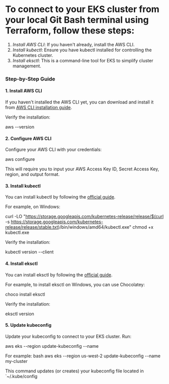 # To connect to your EKS cluster from your local Git Bash terminal using Terraform, follow these steps:

1. *Install AWS CLI*: If you haven't already, install the AWS CLI.
2. *Install kubectl*: Ensure you have kubectl installed for controlling the Kubernetes cluster.
3. *Install eksctl*: This is a command-line tool for EKS to simplify cluster management. 

### Step-by-Step Guide

#### 1. Install AWS CLI

If you haven't installed the AWS CLI yet, you can download and install it from [AWS CLI installation guide](https://docs.aws.amazon.com/cli/latest/userguide/getting-started-install.html).

Verify the installation:

aws --version


#### 2. Configure AWS CLI

Configure your AWS CLI with your credentials:

aws configure

This will require you to input your AWS Access Key ID, Secret Access Key, region, and output format.

#### 3. Install kubectl

You can install kubectl by following the [official guide](https://kubernetes.io/docs/tasks/tools/install-kubectl/).

For example, on Windows:

curl -LO "https://storage.googleapis.com/kubernetes-release/release/$(curl -s https://storage.googleapis.com/kubernetes-release/release/stable.txt)/bin/windows/amd64/kubectl.exe"
chmod +x kubectl.exe


Verify the installation:

kubectl version --client


#### 4. Install eksctl

You can install eksctl by following the [official guide](https://eksctl.io/).

For example, to install eksctl on Windows, you can use Chocolatey:

choco install eksctl


Verify the installation:

eksctl version


#### 5. Update kubeconfig

Update your kubeconfig to connect to your EKS cluster. Run:

aws eks --region <your-region> update-kubeconfig --name <your-cluster-name>



For example:
bash
aws eks --region us-west-2 update-kubeconfig --name my-cluster


This command updates (or creates) your kubeconfig file located in `~/.kube/config
